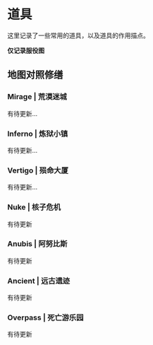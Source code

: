 # 道具

这里记录了一些常用的道具，以及道具的作用描点。

**仅记录服役图**

## 地图对照修缮

### Mirage | 荒漠迷城

有待更新...

### Inferno | 炼狱小镇

有待更新...

### Vertigo | 殒命大厦

有待更新...

### Nuke | 核子危机

有待更新

### Anubis | 阿努比斯

有待更新

### Ancient | 远古遗迹

有待更新

### Overpass | 死亡游乐园

有待更新